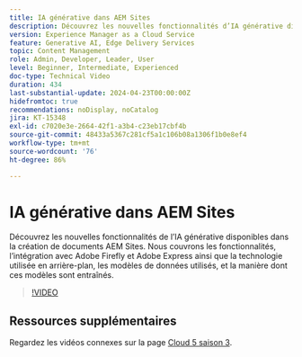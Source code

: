 ```yaml
---
title: IA générative dans AEM Sites
description: Découvrez les nouvelles fonctionnalités d’IA générative disponibles pour la création de documents AEM.
version: Experience Manager as a Cloud Service
feature: Generative AI, Edge Delivery Services
topic: Content Management
role: Admin, Developer, Leader, User
level: Beginner, Intermediate, Experienced
doc-type: Technical Video
duration: 434
last-substantial-update: 2024-04-23T00:00:00Z
hidefromtoc: true
recommendations: noDisplay, noCatalog
jira: KT-15348
exl-id: c7020e3e-2664-42f1-a3b4-c23eb17cbf4b
source-git-commit: 48433a5367c281cf5a1c106b08a1306f1b0e8ef4
workflow-type: tm+mt
source-wordcount: '76'
ht-degree: 86%

---
```


# IA générative dans AEM Sites

Découvrez les nouvelles fonctionnalités de l’IA générative disponibles dans la création de documents AEM Sites. Nous couvrons les fonctionnalités, l’intégration avec Adobe Firefly et Adobe Express ainsi que la technologie utilisée en arrière-plan, les modèles de données utilisés, et la manière dont ces modèles sont entraînés.

>[!VIDEO](https://video.tv.adobe.com/v/3451117/?learn=on&captions=fre_fr)

## Ressources supplémentaires

Regardez les vidéos connexes sur la page [Cloud 5 saison 3](../cloud5-season-3.md).
